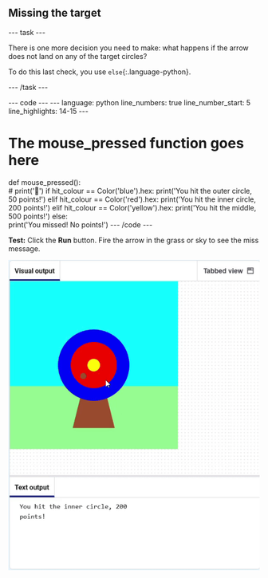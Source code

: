 <h2 class="c-project-heading--task">Missing the target</h2>

--- task ---

There is one more decision you need to make: what happens if the arrow does not land on any of the target circles?

To do this last check, you use `else`{:.language-python}.

--- /task ---

<div class="c-project-code">
--- code ---
---
language: python
line_numbers: true
line_number_start: 5
line_highlights: 14-15
---

# The mouse_pressed function goes here
def mouse_pressed():    
    # print('🎯')
    if hit_colour == Color('blue').hex:
        print('You hit the outer circle, 50 points!')
    elif hit_colour == Color('red').hex:
        print('You hit the inner circle, 200 points!')
    elif hit_colour == Color('yellow').hex:
        print('You hit the middle, 500 points!')
    else:   
        print('You missed! No points!')
--- /code ---
</div>


**Test:** Click the **Run** button. Fire the arrow in the grass or sky to see the miss message.

![no points printed when outside target](images/missed_no_points.gif)